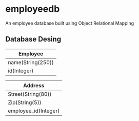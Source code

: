 # employeedb
An employee database built using Object Relational Mapping

## Database Desing

|Employee|
|-|
|name(String(250))|
|id(Integer)|

|Address|
|-|
|Street(String(80))|
|Zip(String(5))|
|employee_id(Integer)|